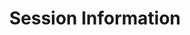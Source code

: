 ---
layout: 1column
title: Session Information
permalink: /session-info/
published: true

title1: My Title 1
img1: /img/Aboutme2014.jpg
post1: This is some post content.
link1: /about

title2: My Title 2
img2: /img/Aboutme2014.jpg
post2: This is some post content.
link2: /about

title3: My Title 3
img3: /img/Aboutme2014.jpg
post3: This is some post content.
link3: /about
---